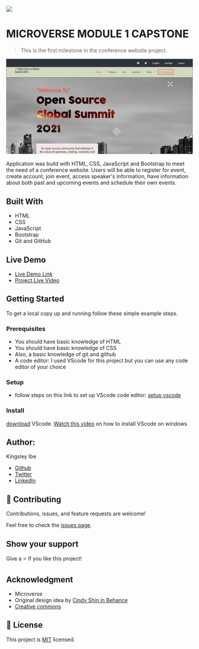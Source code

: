 ![](https://img.shields.io/badge/Microverse-blueviolet)

# MICROVERSE MODULE 1 CAPSTONE

> This is the first milestone in the conference website project.

![screenshot](/assets/images/project-desktop-v.jpeg)

Application was build with HTML, CSS, JavaScript and Bootstrap to meet the need of a conference website. 
Users will be able to register for event, create account, join event, access speaker's information, have information about both past and upcoming events and schedule their own events.

## Built With

- HTML
- CSS
- JavaScript
- Bootstrap
- Git and GitHub

## Live Demo

- [Live Demo Link](https://kingsleyibe.github.io/microverse-capstone-1/)
- [Project Live Video](https://www.loom.com/share/5361ffabb15c49fd8eba327adfaf5472)


## Getting Started

To get a local copy up and running follow these simple example steps.

### Prerequisites
- You should have basic knowledge of HTML
- You should have basic knowledge of CSS
- Also, a basic knowledge of git and github
- A code editor: I used VScode for this project but you can use any code editor of your choice
### Setup
- follow steps on this link to set up VScode code editor: [setup vscode](https://www.freecodecamp.org/news/how-to-set-up-vs-code-for-web-development/)

### Install
[download](https://code.visualstudio.com/download) VScode.
[Watch this video](https://www.youtube.com/watch?v=MlIzFUI1QGA) on how to install VScode on windows
## Author:
Kingsley Ibe

- [Github](https://github.com/kingsleyibe)
- [Twitter](https://twitter.com/ibekingsley2)
- [LinkedIn](https://www.linkedin.com/in/kingsley-ibe-5669a5134)

## 🤝 Contributing

Contributions, issues, and feature requests are welcome!

Feel free to check the [issues page](https://github.com/KingsleyIbe/microverse-capstone-1/issues).

## Show your support

Give a ⭐️ if you like this project!

## Acknowledgment 
- Microverse 
-  Original design idea by [Cindy Shin in Behance](https://www.behance.net/adagio07)
- [Creative commons](https://creativecommons.org/licenses/by-nc/4.0/)
## 📝 License

This project is [MIT](./MIT.md) licensed.
